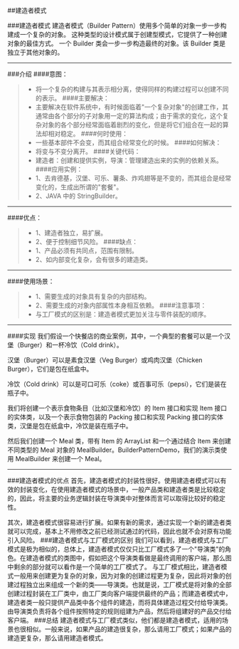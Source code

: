##建造者模式

###建造者模式
建造者模式（Builder Pattern）使用多个简单的对象一步一步构建成一个复杂的对象。
这种类型的设计模式属于创建型模式，它提供了一种创建对象的最佳方式。
一个 Builder 类会一步一步构造最终的对象。该 Builder 类是独立于其他对象的。

---
###介绍
####意图：
>* 将一个复杂的构建与其表示相分离，使得同样的构建过程可以创建不同的表示。
####主要解决：
>* 主要解决在软件系统中，有时候面临着"一个复杂对象"的创建工作，其通常由各个部分的子对象用一定的算法构成；由于需求的变化，这个复杂对象的各个部分经常面临着剧烈的变化，但是将它们组合在一起的算法却相对稳定。
####何时使用：
>* 一些基本部件不会变，而其组合经常变化的时候。
####如何解决：
>* 将变与不变分离开。
####关键代码：
>* 建造者：创建和提供实例，导演：管理建造出来的实例的依赖关系。
####应用实例： 
>* 1、去肯德基，汉堡、可乐、薯条、炸鸡翅等是不变的，而其组合是经常变化的，生成出所谓的"套餐"。 
>* 2、JAVA 中的 StringBuilder。

---
####优点： 
>* 1、建造者独立，易扩展。 
>* 2、便于控制细节风险。
####缺点： 
>* 1、产品必须有共同点，范围有限制。 
>* 2、如内部变化复杂，会有很多的建造类。

---
####使用场景： 
>* 1、需要生成的对象具有复杂的内部结构。 
>* 2、需要生成的对象内部属性本身相互依赖。
####注意事项：
>* 与工厂模式的区别是：建造者模式更加关注与零件装配的顺序。

---
####实现
我们假设一个快餐店的商业案例，其中，一个典型的套餐可以是一个汉堡（Burger）和一杯冷饮（Cold drink）。

汉堡（Burger）可以是素食汉堡（Veg Burger）或鸡肉汉堡（Chicken Burger），它们是包在纸盒中。

冷饮（Cold drink）可以是可口可乐（coke）或百事可乐（pepsi），它们是装在瓶子中。

我们将创建一个表示食物条目（比如汉堡和冷饮）的 Item 接口和实现 Item 接口的实体类，以及一个表示食物包装的 Packing 接口和实现 Packing 接口的实体类，汉堡是包在纸盒中，冷饮是装在瓶子中。

然后我们创建一个 Meal 类，带有 Item 的 ArrayList 和一个通过结合 Item 来创建不同类型的 Meal 对象的 MealBuilder。BuilderPatternDemo，我们的演示类使用 MealBuilder 来创建一个 Meal。

---

###建造者模式的优点
首先，建造者模式的封装性很好。使用建造者模式可以有效的封装变化，在使用建造者模式的场景中，一般产品类和建造者类是比较稳定的，因此，将主要的业务逻辑封装在导演类中对整体而言可以取得比较好的稳定性。

其次，建造者模式很容易进行扩展。如果有新的需求，通过实现一个新的建造者类就可以完成，基本上不用修改之前已经测试通过的代码，因此也就不会对原有功能引入风险。
###建造者模式与工厂模式的区别
我们可以看到，建造者模式与工厂模式是极为相似的，总体上，建造者模式仅仅只比工厂模式多了一个"导演类"的角色。在建造者模式的类图中，假如把这个导演类看做是最终调用的客户端，那么图中剩余的部分就可以看作是一个简单的工厂模式了。
与工厂模式相比，建造者模式一般用来创建更为复杂的对象，因为对象的创建过程更为复杂，因此将对象的创建过程独立出来组成一个新的类——导演类。也就是说，工厂模式是将对象的全部创建过程封装在工厂类中，由工厂类向客户端提供最终的产品；而建造者模式中，建造者类一般只提供产品类中各个组件的建造，而将具体建造过程交付给导演类。由导演类负责将各个组件按照特定的规则组建为产品，然后将组建好的产品交付给客户端。
###总结
建造者模式与工厂模式类似，他们都是建造者模式，适用的场景也很相似。一般来说，如果产品的建造很复杂，那么请用工厂模式；如果产品的建造更复杂，那么请用建造者模式。
